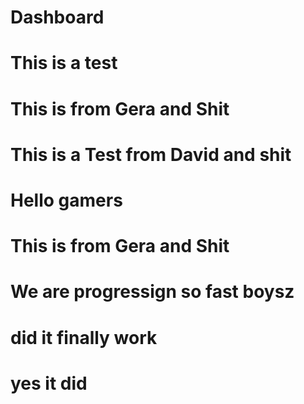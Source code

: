 # Dashboard

# This is a test

# This is from Gera and Shit

# This is a Test from David and shit
# Hello gamers

# This is from Gera and Shit

# We are progressign so fast boysz

# did it finally work
# yes it did